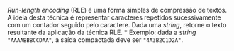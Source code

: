 *Run-length encoding* (RLE) é uma forma simples de compressão de textos. A ideia desta técnica é representar caracteres repetidos sucessivamente com um contador seguido pelo caractere. Dada uma *string*, retorne o texto resultante da aplicação da técnica RLE.
    * Exemplo: dada a *string* ```"AAAABBBCCDAA"```, a saída compactada deve ser ```"4A3B2C1D2A"```.